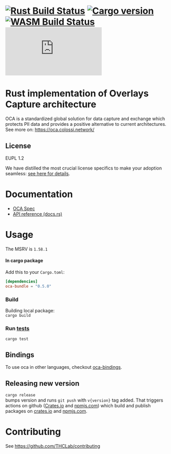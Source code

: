 # [![Rust Build Status]][Rust actions] [![Cargo version]][crates.io] [![WASM Build Status]][WASM actions] [![NPM version]][npmjs.com]

[Rust Build Status]: https://github.com/THCLab/oca-rs/actions/workflows/rust.yml/badge.svg?branch=main
[Rust actions]: https://github.com/THCLab/oca-rs/actions/workflows/rust.yml
[Cargo version]: https://img.shields.io/crates/v/oca-rs
[crates.io]: https://crates.io/crates/oca-rs
[WASM Build Status]: https://github.com/THCLab/oca-rs/actions/workflows/wasm.yml/badge.svg?branch=main
[WASM actions]: https://github.com/THCLab/oca-rs/actions/workflows/wasm.yml
[NPM version]: https://img.shields.io/npm/v/oca.js
[npmjs.com]: https://www.npmjs.com/package/oca.js
[Crates.io actions]: https://github.com/THCLab/oca-rs/actions/workflows/create.yml
[npmjs.com actions]: https://github.com/THCLab/oca-rs/actions/workflows/npm-publish.yml

# Rust implementation of Overlays Capture architecture

OCA is a standardized global solution for data capture and exchange which
protects PII data and provides a positive alternative to current architectures.
See more on: <https://oca.colossi.network/>

## License

EUPL 1.2 

We have distilled the most crucial license specifics to make your adoption seamless: [see here for details](https://github.com/THCLab/licensing).

# Documentation

- [OCA Spec](https://oca.colossi.network/)
- [API reference (docs.rs)](https://docs.rs/oca-rs)


# Usage

The MSRV is `1.58.1`

#### In cargo package

Add this to your `Cargo.toml`:

```toml
[dependencies]
oca-bundle = "0.5.0"
```

### Build

Building local package:  
`cargo build `

### Run [tests](tests)

`cargo test`

## Bindings

To use oca in other languages, checkout [oca-bindings](https://github.com/THCLab/oca-bindings).

## Releasing new version

`cargo release`  
bumps version and runs `git push` with `v{version}` tag added.
That triggers actions on github
([Crates.io][Crates.io actions] and [npmjs.com][npmjs.com actions])
which build and publish packages on [crates.io][crates.io] and [npmjs.com][npmjs.com].

# Contributing

See https://github.com/THCLab/contributing
